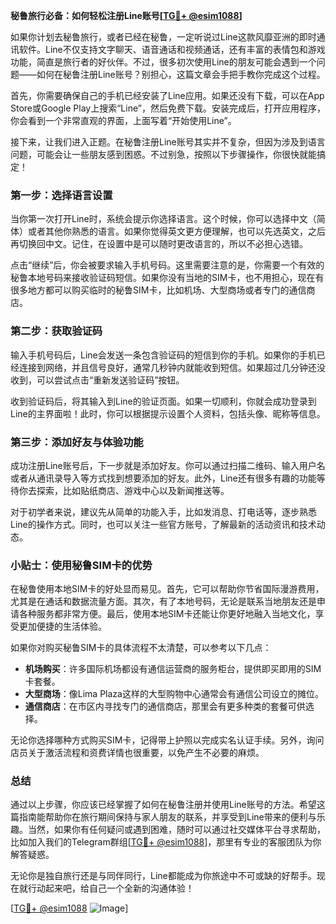 **秘鲁旅行必备：如何轻松注册Line账号[[TG💪+ @esim1088](https://t.me/s/esim1088)]**

如果你计划去秘鲁旅行，或者已经在秘鲁，一定听说过Line这款风靡亚洲的即时通讯软件。Line不仅支持文字聊天、语音通话和视频通话，还有丰富的表情包和游戏功能，简直是旅行者的好伙伴。不过，很多初次使用Line的朋友可能会遇到一个问题——如何在秘鲁注册Line账号？别担心，这篇文章会手把手教你完成这个过程。

首先，你需要确保自己的手机已经安装了Line应用。如果还没有下载，可以在App Store或Google Play上搜索“Line”，然后免费下载。安装完成后，打开应用程序，你会看到一个非常直观的界面，上面写着“开始使用Line”。

接下来，让我们进入正题。在秘鲁注册Line账号其实并不复杂，但因为涉及到语言问题，可能会让一些朋友感到困惑。不过别急，按照以下步骤操作，你很快就能搞定！

### 第一步：选择语言设置

当你第一次打开Line时，系统会提示你选择语言。这个时候，你可以选择中文（简体）或者其他你熟悉的语言。如果你觉得英文更方便理解，也可以先选英文，之后再切换回中文。记住，在设置中是可以随时更改语言的，所以不必担心选错。

点击“继续”后，你会被要求输入手机号码。这里需要注意的是，你需要一个有效的秘鲁本地号码来接收验证码短信。如果你没有当地的SIM卡，也不用担心，现在有很多地方都可以购买临时的秘鲁SIM卡，比如机场、大型商场或者专门的通信商店。

### 第二步：获取验证码

输入手机号码后，Line会发送一条包含验证码的短信到你的手机。如果你的手机已经连接到网络，并且信号良好，通常几秒钟内就能收到短信。如果超过几分钟还没收到，可以尝试点击“重新发送验证码”按钮。

收到验证码后，将其输入到Line的验证页面。如果一切顺利，你就会成功登录到Line的主界面啦！此时，你可以根据提示设置个人资料，包括头像、昵称等信息。

### 第三步：添加好友与体验功能

成功注册Line账号后，下一步就是添加好友。你可以通过扫描二维码、输入用户名或者从通讯录导入等方式找到想要添加的好友。此外，Line还有很多有趣的功能等待你去探索，比如贴纸商店、游戏中心以及新闻推送等。

对于初学者来说，建议先从简单的功能入手，比如发消息、打电话等，逐步熟悉Line的操作方式。同时，也可以关注一些官方账号，了解最新的活动资讯和技术动态。

### 小贴士：使用秘鲁SIM卡的优势

在秘鲁使用本地SIM卡的好处显而易见。首先，它可以帮助你节省国际漫游费用，尤其是在通话和数据流量方面。其次，有了本地号码，无论是联系当地朋友还是申请各种服务都非常方便。最后，使用本地SIM卡还能让你更好地融入当地文化，享受更加便捷的生活体验。

如果你对购买秘鲁SIM卡的具体流程不太清楚，可以参考以下几点：

- **机场购买**：许多国际机场都设有通信运营商的服务柜台，提供即买即用的SIM卡套餐。
- **大型商场**：像Lima Plaza这样的大型购物中心通常会有通信公司设立的摊位。
- **通信商店**：在市区内寻找专门的通信商店，那里会有更多种类的套餐可供选择。

无论你选择哪种方式购买SIM卡，记得带上护照以完成实名认证手续。另外，询问店员关于激活流程和资费详情也很重要，以免产生不必要的麻烦。

### 总结

通过以上步骤，你应该已经掌握了如何在秘鲁注册并使用Line账号的方法。希望这篇指南能帮助你在旅行期间保持与家人朋友的联系，并享受到Line带来的便利与乐趣。当然，如果你有任何疑问或遇到困难，随时可以通过社交媒体平台寻求帮助，比如加入我们的Telegram群组[[TG💪+ @esim1088](https://t.me/s/esim1088)]，那里有专业的客服团队为你解答疑惑。

无论你是独自旅行还是与同伴同行，Line都能成为你旅途中不可或缺的好帮手。现在就行动起来吧，给自己一个全新的沟通体验！

[[TG💪+ @esim1088](https://t.me/s/esim1088) ![Image](https://i.postimg.cc/4NQfJmqS/Snipaste-2025-05-13-00-14-12.png)]